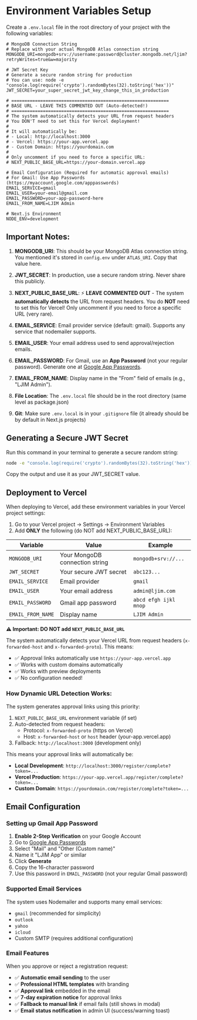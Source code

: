 # Environment Variables Setup

Create a `.env.local` file in the root directory of your project with the following variables:

```env
# MongoDB Connection String
# Replace with your actual MongoDB Atlas connection string
MONGODB_URI=mongodb+srv://username:password@cluster.mongodb.net/ljim?retryWrites=true&w=majority

# JWT Secret Key
# Generate a secure random string for production
# You can use: node -e "console.log(require('crypto').randomBytes(32).toString('hex'))"
JWT_SECRET=your_super_secret_jwt_key_change_this_in_production

# ============================================================
# BASE URL - LEAVE THIS COMMENTED OUT (Auto-detected!)
# ============================================================
# The system automatically detects your URL from request headers
# You DON'T need to set this for Vercel deployment!
#
# It will automatically be:
# - Local: http://localhost:3000
# - Vercel: https://your-app.vercel.app
# - Custom Domain: https://yourdomain.com
#
# Only uncomment if you need to force a specific URL:
# NEXT_PUBLIC_BASE_URL=https://your-domain.vercel.app

# Email Configuration (Required for automatic approval emails)
# For Gmail: Use App Passwords (https://myaccount.google.com/apppasswords)
EMAIL_SERVICE=gmail
EMAIL_USER=your-email@gmail.com
EMAIL_PASSWORD=your-app-password-here
EMAIL_FROM_NAME=LJIM Admin

# Next.js Environment
NODE_ENV=development
```

## Important Notes:

1. **MONGODB_URI**: This should be your MongoDB Atlas connection string. You mentioned it's stored in `config.env` under `ATLAS_URI`. Copy that value here.

2. **JWT_SECRET**: In production, use a secure random string. Never share this publicly.

3. **NEXT_PUBLIC_BASE_URL**: ⚡ **LEAVE COMMENTED OUT** - The system **automatically detects** the URL from request headers. You do **NOT** need to set this for Vercel! Only uncomment if you need to force a specific URL (very rare).

4. **EMAIL_SERVICE**: Email provider service (default: gmail). Supports any service that nodemailer supports.

5. **EMAIL_USER**: Your email address used to send approval/rejection emails.

6. **EMAIL_PASSWORD**: For Gmail, use an **App Password** (not your regular password). Generate one at [Google App Passwords](https://myaccount.google.com/apppasswords).

7. **EMAIL_FROM_NAME**: Display name in the "From" field of emails (e.g., "LJIM Admin").

8. **File Location**: The `.env.local` file should be in the root directory (same level as package.json)

9. **Git**: Make sure `.env.local` is in your `.gitignore` file (it already should be by default in Next.js projects)

## Generating a Secure JWT Secret

Run this command in your terminal to generate a secure random string:

```bash
node -e "console.log(require('crypto').randomBytes(32).toString('hex'))"
```

Copy the output and use it as your JWT_SECRET value.

## Deployment to Vercel

When deploying to Vercel, add these environment variables in your Vercel project settings:

1. Go to your Vercel project → Settings → Environment Variables
2. Add **ONLY** the following (do NOT add NEXT_PUBLIC_BASE_URL):

| Variable          | Value                          | Example               |
| ----------------- | ------------------------------ | --------------------- |
| `MONGODB_URI`     | Your MongoDB connection string | `mongodb+srv://...`   |
| `JWT_SECRET`      | Your secure JWT secret         | `abc123...`           |
| `EMAIL_SERVICE`   | Email provider                 | `gmail`               |
| `EMAIL_USER`      | Your email address             | `admin@ljim.com`      |
| `EMAIL_PASSWORD`  | Gmail app password             | `abcd efgh ijkl mnop` |
| `EMAIL_FROM_NAME` | Display name                   | `LJIM Admin`          |

**⚠️ Important: DO NOT add `NEXT_PUBLIC_BASE_URL`**

The system automatically detects your Vercel URL from request headers (`x-forwarded-host` and `x-forwarded-proto`). This means:

- ✅ Approval links automatically use `https://your-app.vercel.app`
- ✅ Works with custom domains automatically
- ✅ Works with preview deployments
- ✅ No configuration needed!

### How Dynamic URL Detection Works:

The system generates approval links using this priority:

1. `NEXT_PUBLIC_BASE_URL` environment variable (if set)
2. Auto-detected from request headers:
   - Protocol: `x-forwarded-proto` (https on Vercel)
   - Host: `x-forwarded-host` or `host` header (your-app.vercel.app)
3. Fallback: `http://localhost:3000` (development only)

This means your approval links will automatically be:

- **Local Development**: `http://localhost:3000/register/complete?token=...`
- **Vercel Production**: `https://your-app.vercel.app/register/complete?token=...`
- **Custom Domain**: `https://yourdomain.com/register/complete?token=...`

## Email Configuration

### Setting up Gmail App Password

1. **Enable 2-Step Verification** on your Google Account
2. Go to [Google App Passwords](https://myaccount.google.com/apppasswords)
3. Select "Mail" and "Other (Custom name)"
4. Name it "LJIM App" or similar
5. Click **Generate**
6. Copy the 16-character password
7. Use this password in `EMAIL_PASSWORD` (not your regular Gmail password)

### Supported Email Services

The system uses Nodemailer and supports many email services:

- `gmail` (recommended for simplicity)
- `outlook`
- `yahoo`
- `icloud`
- Custom SMTP (requires additional configuration)

### Email Features

When you approve or reject a registration request:

- ✅ **Automatic email sending** to the user
- ✅ **Professional HTML templates** with branding
- ✅ **Approval link** embedded in the email
- ✅ **7-day expiration notice** for approval links
- ✅ **Fallback to manual link** if email fails (still shows in modal)
- ✅ **Email status notification** in admin UI (success/warning toast)
